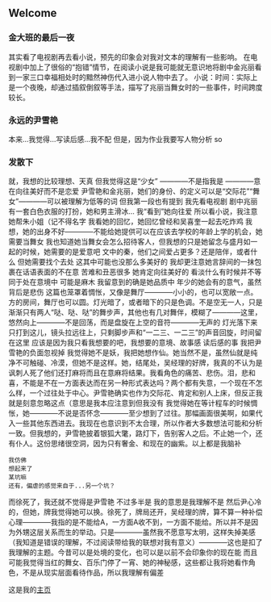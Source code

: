 ## Welcome



### 金大班的最后一夜

其实看了电视剧再去看小说，预先的印象会对我对文本的理解有一些影响。
在电视剧中加上了很俗的“抱错”情节，在阅读小说是我可能就无意识地将剧中金兆丽看到一家三口幸福相处时的黯然神伤代入进小说人物中去了。
小说：时间：实际上是一个夜晚，却通过插叙倒叙等手法，描写了兆丽当舞女时的一些事件，时间跨度较长。

### 永远的尹雪艳

本来...我觉得...写读后感...我不配
但是，因为作业我要写人物分析
so

### 发散下

就，我想的比较理想、天真
但我觉得这是“少女”
                 ————不是指我是
                 ————意在向往美好而不是恋爱
尹雪艳和金兆丽，她们的身份、的定义可以是“交际花”“舞女”————可以被理解为低等的词
但我第一段也有提到
我先看电视剧
剧中兆丽有一套白色衣服的打扮，她和男主滑冰...
我“看到”她向往爱
所以看小说，我注意她帮朱小姐（记不得名字
我看她的回忆，她回忆曾经和吴喜奎一起去吃炸鸡
我想，她的出身不好————不能给她提供可以在应该去学校的年龄上学的机会，她需要当舞女
我也知道她当舞女会怎么招待客人，但我想的只是她留念与盛月如一起的时候，她需要的是爱意吧
文中的秦，他们之间爱占更多？还是陪伴，或者什么
但她需要找个去处
这其中可能也没那么多美好的
我却更注意她言辞间的一抹包裹在话语表面的不在意
苦难和丑恶很多
她肯定向往美好的
看淡什么有时候并不等同于处在意境中
可能是麻木
我留意到的确是她品质中
年少的她会有的意气，虽然背后是悲伤
这篇也笼罩着惆怅，又像是舞厅————小小的，也可以宽敞一点。方的房间，舞厅也可以圆。灯光暗了，或者暗下的只是色调。不是空无一人，只是渐渐只有两人“哒、哒、哒”的舞步声，其他也有几对舞伴，模糊了————这里，悠然向上————不是回荡，而是盘旋在上空的音符————无声的
灯光落下来只打到这儿，镜头拉远往上，只剩脚步声和“一二三、一二三”的声音回旋，时间留在这里
应该是因为我只看我想要的吧，我想要的意境、故事感
读后感的事
我把尹雪艳的负面忽视掉
我觉得她不是妖，我把她想作仙。她当然不是，虽然仙就是纯净不可触碰、冷漠，但她不是这样。她，结尾处，吴经理的好牌，我真的不认为是讽刺人死了他们还打麻将而且在意麻将结果。我看角色的痛苦、悲伤。泪，悲和喜，不能是不在一方面表达而在另一种形式表达吗？两个都有失意，一个现在不怎么样，一个过往处于中心。尹雪艳确实也作为交际花、肯定和别人上床，但反正我就是刻意忽略这点（意思是我本应注意到但我没有
我觉得她在等计程车的时候惆怅，她————不说是否怀念————至少想到了过往。那幅画面很美啊，如果代入一些其他东西进去。我现在也意识到不太合理，所以作者大多数想法可能和分析一致。但我想的，尹雪艳披着银狐大氅，路灯下，告别客人之后。不止她一个，还有仆人。这份思绪很空洞，因为只有奢金、和现在的幽紫。以上都是我脑补
```
我仿佛
想起来了
某坑嘛
还有，偏虐的感觉来自于...另一个坑？
```
而徐死了，我还就不觉得是尹雪艳
不过多半是
我的意思是我理解不是
然后尹心冷的，但她，牌我觉得她可以换。徐死了，牌局还开，吴经理的牌，算不算一种补偿心理————我指的是不能给A，一方面A收不到，一方面不能给。所以并不是因为外甥这层关系而生的举动。只是————虽然我不愿意写太明，这样失掉美感（我知道是错误的理解，不过阅读带给我的联想对我有意义）————这也是扣了我理解的主题。今昔可以是处境的变化，也可以是以前不会印象你的现在能
而且可能我觉得当红的舞女、百乐门停了一宵、她的神秘感，这些都让我将她看作角色，不是从现实层面看待作品，所以我理解有偏差

这是我的[主页](https://judithabc.github.io/)
